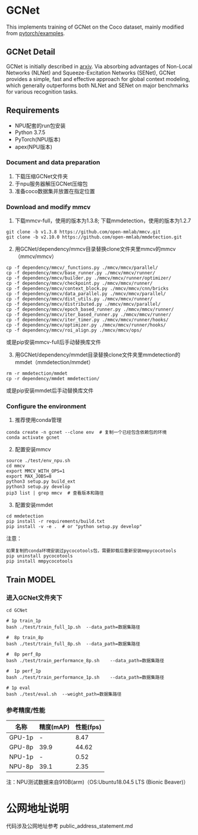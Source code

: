 # GCNet

This implements training of GCNet on the Coco dataset, mainly modified from [pytorch/examples](https://github.com/open-mmlab/mmdetection).

## GCNet Detail

GCNet is initially described in [arxiv](https://arxiv.org/abs/1904.11492). Via absorbing advantages of Non-Local Networks (NLNet) and Squeeze-Excitation Networks (SENet), GCNet provides a simple, fast and effective approach for global context modeling, which generally outperforms both NLNet and SENet on major benchmarks for various recognition tasks.

## Requirements

- NPU配套的run包安装
- Python 3.7.5
- PyTorch(NPU版本)
- apex(NPU版本)

### Document and data preparation

1. 下载压缩GCNet文件夹
2. 于npu服务器解压GCNet压缩包
3. 准备coco数据集并放置在指定位置

### Download and modify mmcv

1. 下载mmcv-full，使用的版本为1.3.8; 下载mmdetection，使用的版本为1.2.7

```
git clone -b v1.3.8 https://github.com/open-mmlab/mmcv.git
git clone -b v2.10.0 https://github.com/open-mmlab/mmdetection.git
```

2. 用GCNet/dependency/mmcv目录替换clone文件夹里mmcv的mmcv（mmcv/mmcv）

```
cp -f dependency/mmcv/_functions.py ./mmcv/mmcv/parallel/
cp -f dependency/mmcv/base_runner.py ./mmcv/mmcv/runner/
cp -f dependency/mmcv/builder.py ./mmcv/mmcv/runner/optimizer/
cp -f dependency/mmcv/checkpoint.py ./mmcv/mmcv/runner/
cp -f dependency/mmcv/context_block.py ./mmcv/mmcv/cnn/bricks
cp -f dependency/mmcv/data_parallel.py ./mmcv/mmcv/parallel/
cp -f dependency/mmcv/dist_utils.py ./mmcv/mmcv/runner/
cp -f dependency/mmcv/distributed.py ./mmcv/mmcv/parallel/
cp -f dependency/mmcv/epoch_based_runner.py ./mmcv/mmcv/runner/
cp -f dependency/mmcv/iter_based_runner.py ./mmcv/mmcv/runner/
cp -f dependency/mmcv/iter_timer.py ./mmcv/mmcv/runner/hooks/
cp -f dependency/mmcv/optimizer.py ./mmcv/mmcv/runner/hooks/
cp -f dependency/mmcv/roi_align.py ./mmcv/mmcv/ops/
```

或是pip安装mmcv-full后手动替换库文件

3. 用GCNet/dependency/mmdet目录替换clone文件夹里mmdetection的mmdet（mmdetection/mmdet）

```
rm -r mmdetection/mmdet
cp -r dependency/mmdet mmdetection/
```

或是pip安装mmdet后手动替换库文件



### Configure the environment

1. 推荐使用conda管理

```
conda create -n gcnet --clone env  # 复制一个已经包含依赖包的环境 
conda activate gcnet
```

2. 配置安装mmcv

```
source ./test/env_npu.sh
cd mmcv
export MMCV_WITH_OPS=1
export MAX_JOBS=8
python3 setup.py build_ext
python3 setup.py develop
pip3 list | grep mmcv  # 查看版本和路径
```

3. 配置安装mmdet

```
cd mmdetection
pip install -r requirements/build.txt
pip install -v -e .  # or "python setup.py develop"
```

注意：

```
如果复制的conda环境安装过pycocotools包，需要卸载后重新安装mmpycocotools
pip uninstall pycocotools
pip install mmpycocotools
```



## Train MODEL

### 进入GCNet文件夹下

```
cd GCNet
```

```
# 1p train_1p
bash ./test/train_full_1p.sh  --data_path=数据集路径

#  8p train_8p
bash ./test/train_full_8p.sh  --data_path=数据集路径

#  8p perf_8p
bash ./test/train_performance_8p.sh    --data_path=数据集路径

#  1p perf_1p
bash ./test/train_performance_1p.sh    --data_path=数据集路径

# 1p eval
bash ./test/eval.sh  --weight_path=数据集路径
```



### 参考精度/性能

| 名称   | 精度(mAP) | 性能(fps) |
| ------ | --------- | --------- |
| GPU-1p | -         | 8.47      |
| GPU-8p | 39.9      | 44.62     |
| NPU-1p | -         | 0.52      |
| NPU-8p | 39.1      | 2.35      |

注：NPU测试数据来自910B(arm)（OS:Ubuntu18.04.5 LTS (Bionic Beaver)）

# 公网地址说明

代码涉及公网地址参考 public_address_statement.md